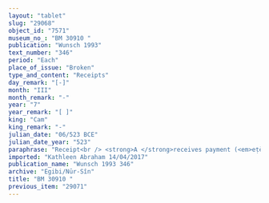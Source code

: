 ```yaml
---
layout: "tablet"
slug: "29068"
object_id: "7571"
museum_no_: "BM 30910 "
publication: "Wunsch 1993"
text_number: "346"
period: "Each"
place_of_issue: "Broken"
type_and_content: "Receipts"
day_remark: "[-]"
month: "III"
month_remark: "-"
year: "7"
year_remark: "[ ]"
king: "Cam"
king_remark: "-"
julian_date: "06/523 BCE"
julian_date_year: "523"
paraphrase: "Receipt<br /> <strong>A </strong>receives payment (<em>eṭēru</em>) from <strong>B</strong> for <strong>C</strong>&rsquo;s <em>u</em><em>rā&scaron;u</em>-obligation from (<em>ultu</em>) &hellip; (month is broken) of the 7<sup>th</sup> year of Cambyses till (<em>adi</em>) the end of Arahsamna (VIII). The document is dated in Simān (III). Names of 3 witnesses, including Nab&ucirc;-iqī&scaron;a/&Scaron;ellibi//Atkuppu, the nephew of <strong>B</strong>, and the scribe.<br /> &nbsp;<br /> <strong>A </strong>= Arad-Nab&ucirc;/Kī-Bēl/A&scaron;kāpu; <strong>B </strong>= Itti-Marduk-balāṭu/Nab&ucirc;-ahhē-iddin//Egibi; <strong>C </strong>= Iddin-Marduk/Iqī&scaron;āya//Nūr-S&icirc;n"
imported: "Kathleen Abraham 14/04/2017"
publication_name: "Wunsch 1993 346"
archive: "Egibi/Nūr-Sîn"
title: "BM 30910 "
previous_item: "29071"
---
```

